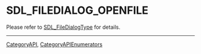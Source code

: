 # SDL_FILEDIALOG_OPENFILE

Please refer to [SDL_FileDialogType](SDL_FileDialogType) for details.

----
[CategoryAPI](CategoryAPI), [CategoryAPIEnumerators](CategoryAPIEnumerators)

